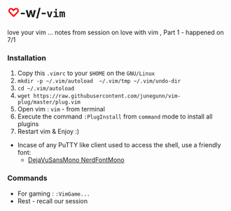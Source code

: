 # <font color=red>♡</font>-w/-`vim`
love your vim ... notes from session on love with vim , Part 1 - happened on 7/1

### Installation

1. Copy this `.vimrc` to your `$HOME` on the `GNU/Linux`
1. `mkdir -p ~/.vim/autoload  ~/.vim/tmp ~/.vim/undo-dir`
1. `cd ~/.vim/autoload`
1. `wget https://raw.githubusercontent.com/junegunn/vim-plug/master/plug.vim`
1. Open vim : `vim` - from terminal
1. Execute the command `:PlugInstall`  from `command` mode to install all plugins
1. Restart vim & Enjoy :)

* Incase of any PuTTY like client used to access the shell, use a friendly font:
	- [DejaVuSansMono NerdFontMono](https://raw.githubusercontent.com/ryanoasis/nerd-fonts/master/patched-fonts/DejaVuSansMono/Regular/complete/DejaVu%20Sans%20Mono%20Nerd%20Font%20Complete%20Mono.ttf)

### Commands
* For gaming : `:VimGame...`
* Rest - recall our session
